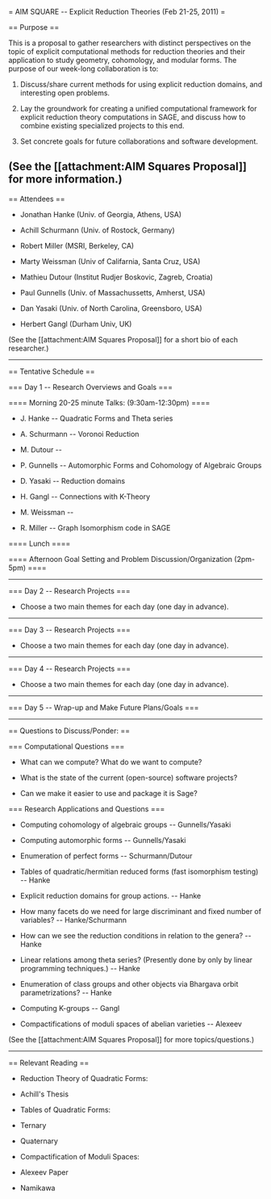 = AIM SQUARE -- Explicit Reduction Theories (Feb 21-25, 2011) =

== Purpose ==

This is a proposal to gather researchers with distinct perspectives on the topic of explicit computational methods for reduction theories and their application to study geometry, cohomology, and modular forms. The purpose of our week-long collaboration is to:

 1. Discuss/share current methods for using explicit reduction domains, and interesting open problems.

 2. Lay the groundwork for creating a unified computational framework for explicit reduction theory computations in SAGE, and discuss how to combine existing specialized projects to this end. 

 3. Set concrete goals for future collaborations and software development.


(See the [[attachment:AIM Squares Proposal]] for more information.)
-------


== Attendees ==

 * Jonathan Hanke (Univ. of Georgia, Athens, USA)

 * Achill Schurmann (Univ. of Rostock, Germany)

 * Robert Miller (MSRI, Berkeley, CA)

 * Marty Weissman (Univ of Califarnia, Santa Cruz, USA)

 * Mathieu Dutour (Institut Rudjer Boskovic, Zagreb, Croatia)

 * Paul Gunnells (Univ. of Massachussetts, Amherst, USA)

 * Dan Yasaki (Univ. of North Carolina, Greensboro, USA)

 * Herbert Gangl (Durham Univ, UK)

(See the [[attachment:AIM Squares Proposal]] for a short bio of each researcher.)

-------

== Tentative Schedule ==

=== Day 1 -- Research Overviews and Goals ===

==== Morning 20-25 minute Talks: (9:30am-12:30pm) ====

 * J. Hanke -- Quadratic Forms and Theta series

 * A. Schurmann -- Voronoi Reduction

 * M. Dutour -- 

 * P. Gunnells -- Automorphic Forms and Cohomology of Algebraic Groups

 * D. Yasaki -- Reduction domains

 * H. Gangl -- Connections with K-Theory

 * M. Weissman -- 

 * R. Miller -- Graph Isomorphism code in SAGE

==== Lunch ====

==== Afternoon Goal Setting and Problem Discussion/Organization (2pm-5pm) ====

----

=== Day 2 -- Research Projects ===

 * Choose a two main themes for each day (one day in advance).
----

=== Day 3 -- Research Projects ===

 * Choose a two main themes for each day (one day in advance).
----

=== Day 4 -- Research Projects ===

 * Choose a two main themes for each day (one day in advance).
----

=== Day 5 -- Wrap-up and Make Future Plans/Goals ===


-------


== Questions to Discuss/Ponder: ==

=== Computational Questions ===

 * What can we compute? What do we want to compute?
 
 * What is the state of the current (open-source) software projects?

 * Can we make it easier to use and package it is Sage?


=== Research Applications and Questions ===

 * Computing cohomology of algebraic groups -- Gunnells/Yasaki

 * Computing automorphic forms -- Gunnells/Yasaki

 * Enumeration of perfect forms -- Schurmann/Dutour

 * Tables of quadratic/hermitian reduced forms (fast isomorphism testing) -- Hanke

 * Explicit reduction domains for group actions. -- Hanke

  * How many facets do we need for large discriminant and fixed number of variables? -- Hanke/Schurmann

  * How can we see the reduction conditions in relation to the genera? -- Hanke

 * Linear relations among theta series? (Presently done by only by linear programming techniques.) -- Hanke

 * Enumeration of class groups and other objects via Bhargava orbit parametrizations? -- Hanke

 * Computing K-groups -- Gangl 

 * Compactifications of moduli spaces of abelian varieties -- Alexeev

(See the [[attachment:AIM Squares Proposal]] for more topics/questions.)

-------

== Relevant Reading ==

 * Reduction Theory of Quadratic Forms:

  * Achill's Thesis

 * Tables of Quadratic Forms:

  * Ternary

  * Quaternary

 * Compactification of Moduli Spaces:

  * Alexeev Paper

  * Namikawa 

 
